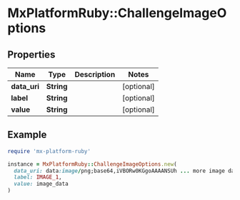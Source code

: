 # MxPlatformRuby::ChallengeImageOptions

## Properties

| Name | Type | Description | Notes |
| ---- | ---- | ----------- | ----- |
| **data_uri** | **String** |  | [optional] |
| **label** | **String** |  | [optional] |
| **value** | **String** |  | [optional] |

## Example

```ruby
require 'mx-platform-ruby'

instance = MxPlatformRuby::ChallengeImageOptions.new(
  data_uri: data:image/png;base64,iVBORw0KGgoAAAANSUh ... more image data ...,
  label: IMAGE_1,
  value: image_data
)
```

